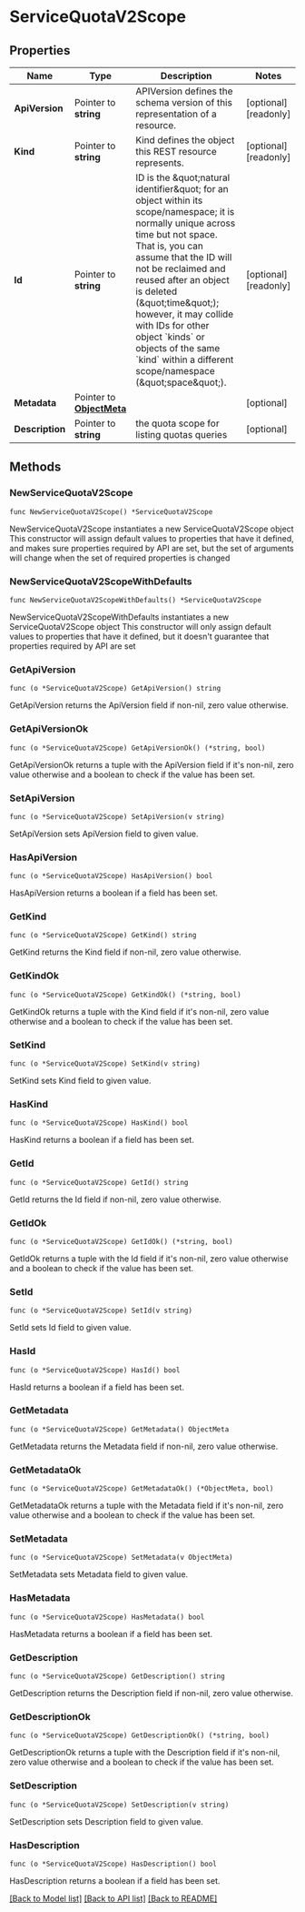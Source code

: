 # ServiceQuotaV2Scope

## Properties

Name | Type | Description | Notes
------------ | ------------- | ------------- | -------------
**ApiVersion** | Pointer to **string** | APIVersion defines the schema version of this representation of a resource. | [optional] [readonly] 
**Kind** | Pointer to **string** | Kind defines the object this REST resource represents. | [optional] [readonly] 
**Id** | Pointer to **string** | ID is the \&quot;natural identifier\&quot; for an object within its scope/namespace; it is normally unique across time but not space. That is, you can assume that the ID will not be reclaimed and reused after an object is deleted (\&quot;time\&quot;); however, it may collide with IDs for other object &#x60;kinds&#x60; or objects of the same &#x60;kind&#x60; within a different scope/namespace (\&quot;space\&quot;). | [optional] [readonly] 
**Metadata** | Pointer to [**ObjectMeta**](ObjectMeta.md) |  | [optional] 
**Description** | Pointer to **string** | the quota scope for listing quotas queries | [optional] 

## Methods

### NewServiceQuotaV2Scope

`func NewServiceQuotaV2Scope() *ServiceQuotaV2Scope`

NewServiceQuotaV2Scope instantiates a new ServiceQuotaV2Scope object
This constructor will assign default values to properties that have it defined,
and makes sure properties required by API are set, but the set of arguments
will change when the set of required properties is changed

### NewServiceQuotaV2ScopeWithDefaults

`func NewServiceQuotaV2ScopeWithDefaults() *ServiceQuotaV2Scope`

NewServiceQuotaV2ScopeWithDefaults instantiates a new ServiceQuotaV2Scope object
This constructor will only assign default values to properties that have it defined,
but it doesn't guarantee that properties required by API are set

### GetApiVersion

`func (o *ServiceQuotaV2Scope) GetApiVersion() string`

GetApiVersion returns the ApiVersion field if non-nil, zero value otherwise.

### GetApiVersionOk

`func (o *ServiceQuotaV2Scope) GetApiVersionOk() (*string, bool)`

GetApiVersionOk returns a tuple with the ApiVersion field if it's non-nil, zero value otherwise
and a boolean to check if the value has been set.

### SetApiVersion

`func (o *ServiceQuotaV2Scope) SetApiVersion(v string)`

SetApiVersion sets ApiVersion field to given value.

### HasApiVersion

`func (o *ServiceQuotaV2Scope) HasApiVersion() bool`

HasApiVersion returns a boolean if a field has been set.

### GetKind

`func (o *ServiceQuotaV2Scope) GetKind() string`

GetKind returns the Kind field if non-nil, zero value otherwise.

### GetKindOk

`func (o *ServiceQuotaV2Scope) GetKindOk() (*string, bool)`

GetKindOk returns a tuple with the Kind field if it's non-nil, zero value otherwise
and a boolean to check if the value has been set.

### SetKind

`func (o *ServiceQuotaV2Scope) SetKind(v string)`

SetKind sets Kind field to given value.

### HasKind

`func (o *ServiceQuotaV2Scope) HasKind() bool`

HasKind returns a boolean if a field has been set.

### GetId

`func (o *ServiceQuotaV2Scope) GetId() string`

GetId returns the Id field if non-nil, zero value otherwise.

### GetIdOk

`func (o *ServiceQuotaV2Scope) GetIdOk() (*string, bool)`

GetIdOk returns a tuple with the Id field if it's non-nil, zero value otherwise
and a boolean to check if the value has been set.

### SetId

`func (o *ServiceQuotaV2Scope) SetId(v string)`

SetId sets Id field to given value.

### HasId

`func (o *ServiceQuotaV2Scope) HasId() bool`

HasId returns a boolean if a field has been set.

### GetMetadata

`func (o *ServiceQuotaV2Scope) GetMetadata() ObjectMeta`

GetMetadata returns the Metadata field if non-nil, zero value otherwise.

### GetMetadataOk

`func (o *ServiceQuotaV2Scope) GetMetadataOk() (*ObjectMeta, bool)`

GetMetadataOk returns a tuple with the Metadata field if it's non-nil, zero value otherwise
and a boolean to check if the value has been set.

### SetMetadata

`func (o *ServiceQuotaV2Scope) SetMetadata(v ObjectMeta)`

SetMetadata sets Metadata field to given value.

### HasMetadata

`func (o *ServiceQuotaV2Scope) HasMetadata() bool`

HasMetadata returns a boolean if a field has been set.

### GetDescription

`func (o *ServiceQuotaV2Scope) GetDescription() string`

GetDescription returns the Description field if non-nil, zero value otherwise.

### GetDescriptionOk

`func (o *ServiceQuotaV2Scope) GetDescriptionOk() (*string, bool)`

GetDescriptionOk returns a tuple with the Description field if it's non-nil, zero value otherwise
and a boolean to check if the value has been set.

### SetDescription

`func (o *ServiceQuotaV2Scope) SetDescription(v string)`

SetDescription sets Description field to given value.

### HasDescription

`func (o *ServiceQuotaV2Scope) HasDescription() bool`

HasDescription returns a boolean if a field has been set.


[[Back to Model list]](../README.md#documentation-for-models) [[Back to API list]](../README.md#documentation-for-api-endpoints) [[Back to README]](../README.md)


